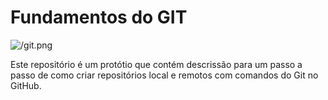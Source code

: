 # Fundamentos do GIT

![/git.png](GIT)

Este repositório é um protótio que contém descrissão para um passo a passo de como criar repositórios local e remotos com comandos do Git no GitHub.
